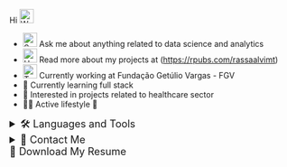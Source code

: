 
Hi <img src="https://raw.githubusercontent.com/Tarikul-Islam-Anik/Animated-Fluent-Emojis/master/Emojis/Hand%20gestures/Waving%20Hand%20Medium%20Skin%20Tone.png" alt="Waving Hand Medium Skin Tone" width="25" height="25" /> 
- <img src="https://raw.githubusercontent.com/Tarikul-Islam-Anik/Animated-Fluent-Emojis/master/Emojis/Smilies/Speech%20Balloon.png" alt="Speech Balloon" width="25" height="25" /> Ask me about anything related to data science and analytics
- <img src="https://raw.githubusercontent.com/Tarikul-Islam-Anik/Animated-Fluent-Emojis/master/Emojis/Food/Hot%20Beverage.png" alt="Hot Beverage" width="25" height="25" /> Read more about my projects at (https://rpubs.com/rassaalvimt)
- <img src="https://raw.githubusercontent.com/Tarikul-Islam-Anik/Animated-Fluent-Emojis/master/Emojis/People%20with%20professions/Technologist%20Medium%20Skin%20Tone.png" alt="Technologist Medium Skin Tone" width="25" height="25" /> Currently working at Fundação Getúlio Vargas - FGV
- 🌱 Currently learning full stack
- 💊 Interested in projects related to healthcare sector
- 🏋️‍♀️ Active lifestyle 💪

<details>
  <summary style="cursor: pointer; font-size: 18px;">
     🛠️ Languages and Tools
  </summary>
  <div style="display: inline-block; margin-top: 10px;">
    <img width="40" height="40" src="https://img.icons8.com/glassmorphism/48/database.png" alt="database"/>
    <img width="40" height="40" src="https://img.icons8.com/fluency/48/r-project.png" alt="r-project"/>
    <img width="40" height="40" src="https://img.icons8.com/fluency/48/mysql-logo.png" alt="mysql-logo"/>
    <img width="40" height="40" src="https://img.icons8.com/color/48/tableau-software.png" alt="tableau-software"/>
    <img width="40" height="40" src="https://img.icons8.com/fluency/48/python.png" alt="python"/>
    <img width="40" height="40" src="https://img.icons8.com/color/48/pycharm--v2.png" alt="pycharm--v2"/>
    <img width="40" height="40" src="https://img.icons8.com/color/48/visual-studio-code-2019.png" alt="visual-studio-code-2019"/>
    <img width="40" height="40" src="https://img.icons8.com/color/48/css3.png" alt="css3"/>
    <img width="40" height="40" src="https://img.icons8.com/color/48/html-5--v1.png" alt="html-5--v1"/>
   <img width="40" height="40" src="https://img.icons8.com/stickers/50/wordpress.png" alt="wordpress"/>
  </div>
</details>

<details>
  <summary style="cursor: pointer; font-size: 18px;">
   📧 Contact Me
  </summary>
  <div style="display: inline-block; margin-top: 10px;">
    <a href="mailto:raissaalvimt@gmail.com" target="_blank">
      <img src="https://img.shields.io/badge/Gmail-D14836?style=for-the-badge&logo=gmail&logoColor=white" target="_blank"></a>
    <a href="https://www.linkedin.com/in/raissaalvimt/" target="_blank">
      <img src="https://img.shields.io/badge/-LinkedIn-%230077B5?style=for-the-badge&logo=linkedin&logoColor=white" target="_blank"></a> 
    <a href="https://wa.me/5561996781714" target="_blank">
      <img src="https://img.shields.io/badge/WhatsApp-%2325D366?style=for-the-badge&logo=whatsapp&logoColor=white" target="_blank"></a>
  </div>
</details>

<details style="border: none;">
  <summary style="cursor: pointer; font-size: 18px; list-style: none;">
    📄 Download My Resume
  </summary>
  <div style="display: flex; gap: 10px; margin-top: 10px;">
    <!-- Currículo em Português -->
    <a href="[https://github.com/raissaalvimt/CVpdf/raw/main/Raíssa_Alvim_CV_PORTUGUÊS.pdf](https://github.com/raissaalvimt/ResumePDF/blob/main/Ra%C3%ADssa_Alvim_Resume%20(3)%20(1).pdf)" download>
      <img src="https://img.shields.io/badge/Currículo%20em%20Português-007BFF?style=for-the-badge&logo=adobe&logoColor=white" alt="Currículo Português">
    </a>
    <!-- Resume in English -->
    <a href="[https://github.com/raissaalvimt/CVpdf/raw/main/Raíssa_Alvim_CV_ENGLISH.pdf](https://github.com/raissaalvimt/ResumePDF/blob/main/Ra%C3%ADssa_Alvim_Resume%20(4)%20(1).pdf)" download>
      <img src="https://img.shields.io/badge/English%20Resume-007BFF?style=for-the-badge&logo=adobe&logoColor=white" alt="English Resume">
    </a>
  </div>
</details>





  

